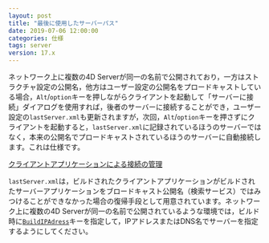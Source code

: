 ```yaml
---
layout: post
title: "最後に使用したサーバーパス"
date: 2019-07-06 12:00:00
categories: 仕様
tags: server 
version: 17.x
---
```


ネットワーク上に複数の4D Serverが同一の名前で公開されており，一方はストラクチャ設定の公開名，他方はユーザー設定の公開名をプロードキャストしている場合，``Alt``/``option``キーを押しながらクライアントを起動して「サーバーに接続」ダイアログを使用すれば，後者のサーバーに接続することができ，ユーザー設定の``lastServer.xml``も更新されますが，次回，``Alt``/``option``キーを押さずにクライアントを起動すると，``lastServer.xml``に記録されているほうのサーバーではなく，本来の公開名でプロードキャストされているほうのサーバーに自動接続します。これは仕様です。

<i class="fa fa-external-link" aria-hidden="true"></i> [クライアントアプリケーションによる接続の管理](https://doc.4d.com/4Dv17/4D/17.2/Management-of-connections-by-client-applications.300-4402979.ja.html)

``lastServer.xml``は，ビルドされたクライアントアプリケーションがビルドされたサーバーアプリケーションをブロードキャスト公開名（検索サービス）ではみつけることができなかった場合の復帰手段として用意されています。ネットワーク上に複数の4D Serverが同一の名前で公開されているような環境では，ビルド時に[``BuildIPAdress``](https://doc.4d.com/4Dv17/4D/17/IPAddress.300-3787889.ja.html)キーを指定して，IPアドレスまたはDNS名でサーバーを指定するようにしてください。
